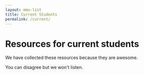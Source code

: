 ```yaml
---
layout: mmu-list
title: Current Students
permalink: /current/
---
```


# Resources for current students

We have collected these resources because they are awesome.

You can disagree but we won't listen.

